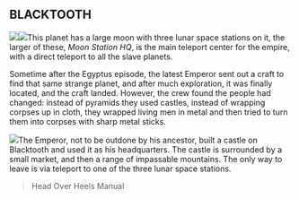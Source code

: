 ## BLACKTOOTH

![](texture-blacktooth.wall.armour.left?bg-pureBlack)![](texture-blacktooth.wall.shield.away?bg-pureBlack&float-right)This planet has a large moon with three lunar space stations on it, the larger
of these, *Moon Station HQ*, is the main teleport center for the empire, with a
direct teleport to all the slave planets.

Sometime after the Egyptus episode,
the latest Emperor sent out a craft to find that same strange planet, and after
much exploration, it was finally located, and the craft landed. However, the
crew found the people had changed: instead of pyramids they used castles,
instead of wrapping corpses up in cloth, they wrapped living men in metal and
then tried to turn them into corpses with sharp metal sticks.

![](texture-teleporter)The Emperor, not to be outdone by his ancestor, built a castle on Blacktooth and
used it as his headquarters. The castle is surrounded by a small market, and
then a range of impassable mountains. The only way to leave is via teleport to
one of the three lunar space stations.

> Head Over Heels Manual